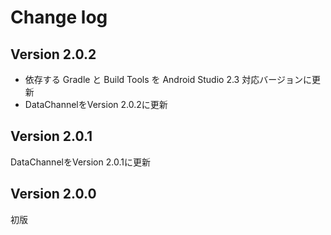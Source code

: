 # Change log

## Version 2.0.2
- 依存する Gradle と Build Tools を Android Studio 2.3 対応バージョンに更新
- DataChannelをVersion 2.0.2に更新

## Version 2.0.1
DataChannelをVersion 2.0.1に更新

## Version 2.0.0
初版
